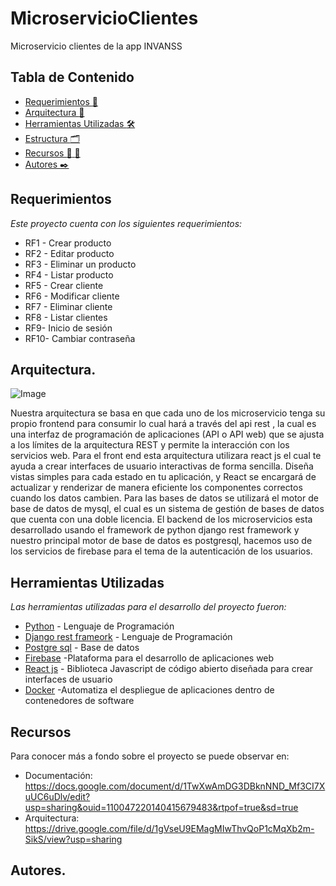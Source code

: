 # MicroservicioClientes
Microservicio clientes de la app INVANSS



## Tabla de Contenido

* [Requerimientos :page_facing_up:](#requerimientos)
* [Arquitectura :memo:](#arquitectura)
* [Herramientas Utilizadas :hammer_and_wrench:](#herramientas-utilizadas)
* [Estructura :card_index_dividers:](#estructura)
* [Recursos :bookmark_tabs: :adult:](#recursos)
* [Autores :black_nib:](#autores)


## Requerimientos 

_Este proyecto cuenta con los siguientes requerimientos:_

* RF1 - Crear producto
* RF2 - Editar producto
* RF3 - Eliminar un producto
* RF4 -  Listar producto
* RF5 - Crear cliente
* RF6 - Modificar cliente
* RF7 - Eliminar cliente
* RF8 - Listar clientes
* RF9- Inicio de sesión
* RF10- Cambiar contraseña


## Arquitectura.

![Image](https://drive.google.com/file/d/10mrkjuRFIYm5kypq9l-dAOSzx_iBMbnA/view?usp=sharing)

Nuestra arquitectura  se basa en que cada uno de los microservicio tenga su propio frontend para consumir lo cual hará a través del api rest , la cual es  una interfaz de programación de aplicaciones (API o API web) que se ajusta a los límites de la arquitectura REST y permite la interacción con los servicios web.
 Para el front end esta arquitectura utilizara react js el cual te ayuda a crear interfaces de usuario interactivas de forma sencilla.
 Diseña vistas simples para cada estado en tu aplicación, y React se encargará de actualizar y renderizar de manera eficiente los componentes correctos cuando los datos cambien. Para las bases de datos se utilizará el motor de base de datos de mysql, el cual es un sistema de gestión de bases de datos que cuenta con una doble licencia. 
El backend de los microservicios esta desarrollado usando el framework de python django rest framework y nuestro principal motor de base de datos es postgresql, hacemos uso de los servicios de firebase para el tema de la autenticación de los usuarios.


## Herramientas Utilizadas 

_Las herramientas utilizadas para el desarrollo del proyecto fueron:_

* [Python](https://www.python.org) - Lenguaje de Programación
* [Django rest frameork](https://www.django-rest-framework.org/img/logo.png) - Lenguaje de Programación
* [Postgre sql](https://live.mrf.io/statics/i/ps/www.muylinux.com/wp-content/uploads/2017/10/postgresql.png?width=1200&enable=upscale) - Base de datos
* [Firebase](https://upload.wikimedia.org/wikipedia/commons/b/bd/Firebase_Logo.png) -Plataforma para el desarrollo de aplicaciones web
* [React js](https://upload.wikimedia.org/wikipedia/commons/thumb/4/47/React.svg/1200px-React.svg.png) - Biblioteca Javascript de código abierto diseñada para crear interfaces de usuario
* [Docker](https://d1.awsstatic.com/acs/characters/Logos/Docker-Logo_Horizontel_279x131.b8a5c41e56b77706656d61080f6a0217a3ba356d.png) -Automatiza el despliegue de aplicaciones dentro de contenedores de software
## Recursos 

Para conocer más a fondo sobre el proyecto se puede observar en:

- Documentación: <https://docs.google.com/document/d/1TwXwAmDG3DBknNND_Mf3CI7XuUC6uDlv/edit?usp=sharing&ouid=110047220140415679483&rtpof=true&sd=true>
- Arquitectura: <https://drive.google.com/file/d/1gVseU9EMagMIwThvQoP1cMqXb2m-SikS/view?usp=sharing>

 ## Autores.
 
